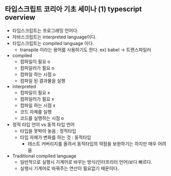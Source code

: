 ## 타입스크립트 코리아 기초 세미나 (1) typescript overview

- 타입스크립트는 프로그래밍 언어다.
- 자바스크립트는 interpreted language이다.
- 타입스크립트는 compiled language 이다.
  - transpile 이라는 용어를 사용하기도 한다. ex) babel -> 트랜스파일러
- compiled
  - 컴파일이 필요 o
  - 컴파일러가 필요 o
  - 컴파일 하는 시점 o
  - 컴파일 된 결과물을 실행
- interpreted
  - 컴파일이 필요 x
  - 컴파일러가 필요 x
  - 컴파일 하는 시점 x
  - 코드 자체를 실행
  - 코드를 실행하는 시점 o
- 정적 타입 언어 vs 동적 타입 언어
  - 타입을 못박아 놓음 : 정적타입
  - 타입 자체가 변화를 하는 것 : 동적타입
    - 테스트 커버리지를 올려서 동적타입의 약점을 보완하기는 하지만 매우 어려움
- Traditional compiled language
  - 일반적으로 실행시 기계어로 바꾸는 방식(인터프리터 언어)보다 빠르다.
  - 실행시 기계어로 바꿔주는 연산이 필요없기 때문이다.
